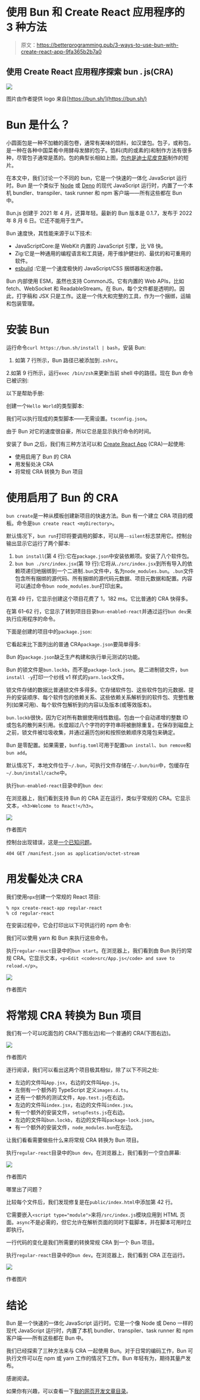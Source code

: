 # 使用 Bun 和 Create React 应用程序的 3 种方法

> 原文：<https://betterprogramming.pub/3-ways-to-use-bun-with-create-react-app-9fa365b2b7a0>

## 使用 Create React 应用程序探索 bun . js(CRA)

![](img/b5addafb3d5843ed88b1497cea77f507.png)

图片由作者提供 logo 来自[https://bun.sh/](https://bun.sh/)

# Bun 是什么？

小圆面包是一种不加糖的面包卷，通常有美味的馅料，如汉堡包。包子，或称包，是一种在各种中国菜肴中用酵母发酵的包子。馅料(肉的或素的)和制作方法有很多种，尽管包子通常是蒸的。包的典型长相如上图，[包也是迪士尼皮克斯](https://en.wikipedia.org/wiki/Bao_(film))制作的短片。

在本文中，我们讨论一个不同的 bun，它是一个快速的一体化 JavaScript 运行时。Bun 是一个类似于 [Node](/5-major-features-of-node-js-18-5f4a164cc9fc) 或 [Deno](/the-comprehensive-guide-to-deno-an-alternative-to-node-ea0db4fdec77) 的现代 JavaScript 运行时，内置了一个本机 bundler、transpiler、task runner 和 npm 客户端——所有这些都在 Bun 中。

Bun.js 创建于 2021 年 4 月，还算年轻。最新的 Bun 版本是 0.1.7，发布于 2022 年 8 月 6 日。它还不能用于生产。

Bun 速度快，其性能来源于以下技术:

*   JavaScriptCore:是 WebKit 内置的 JavaScript 引擎，比 V8 快。
*   Zig:它是一种通用的编程语言和工具链，用于维护健壮的、最优的和可重用的软件。
*   [esbuild](/bundle-up-a-javascript-project-using-esbuild-b2c824ba0d39) :它是一个速度极快的 JavaScript/CSS 捆绑器和迷你器。

Bun 内部使用 ESM，虽然也支持 CommonJS。它有内置的 Web APIs，比如 fetch、WebSocket 和 ReadableStream。在 Bun，每个文件都是透明的。因此，打字稿和 JSX 只是工作。这是一个伟大和完整的工具，作为一个捆绑，运输和包装管理。

# 安装 Bun

运行命令`curl https://bun.sh/install | bash`，安装 Bun:

1.  如第 7 行所示，Bun 路径已被添加到`.zshrc`。

2.如第 9 行所示，运行`exec /bin/zsh`来更新当前 shell 中的路径。现在 Bun 命令已被识别:

以下是帮助手册:

创建一个`Hello World`的类型脚本:

我们可以执行现成的类型脚本——无需设置。`tsconfig.json`。

由于 Bun 对它的速度很自豪，所以它总是显示执行命令的时间。

安装了 Bun 之后，我们有三种方法可以和 [Create React App](/an-in-depth-guide-for-create-react-app-5-cra-5-b94b03c233f2) (CRA)一起使用:

*   使用启用了 Bun 的 CRA
*   用发髻处决 CRA
*   将常规 CRA 转换为 Bun 项目

# 使用启用了 Bun 的 CRA

`bun create`是一种从模板创建新项目的快速方法。Bun 有一个建立 CRA 项目的模板。命令是`bun create react <myDirectory>`。

默认情况下，`bun run`打印将要调用的脚本，可以用`—-silent`标志禁用它。控制台输出显示它运行了两个脚本:

1.  `bun install`(第 4 行):它在`package.json`中安装依赖项。安装了八个软件包。
2.  `bun bun ./src/index.jsx`(第 19 行):它将从`./src/index.jsx`到所有导入的依赖项递归地捆绑到一个二进制`.bun`文件中，名为`node_modules.bun`。`.bun`文件包含所有捆绑的源代码、所有捆绑的源代码元数据、项目元数据和配置。内容可以通过命令`bun node_modules.bun`打印出来。

在第 49 行，它显示创建这个项目花费了 1，182 ms。它比普通的 CRA 快得多。

在第 61–62 行，它显示了转到项目目录`bun-enabled-react`并通过运行`bun dev`来执行应用程序的命令。

下面是创建的项目中的`package.json`:

它看起来比下面列出的普通 CRA`package.json`要简单得多:

Bun 的`package.json`缺乏生产构建和执行单元测试的功能。

Bun 的锁文件是`bun.lockb`，而不是`package-lock.json`。是二进制锁文件，`bun install -y`打印一个纱线 v1 样式的`yarn.lock`文件。

锁文件存储的数据比普通锁文件多得多。它存储软件包、这些软件包的元数据、提升的安装顺序、每个软件包的依赖关系、这些依赖关系解析到的软件包、完整性散列(如果可用)、每个软件包解析到的内容以及版本(或等效版本)。

`bun.lockb`很快，因为它对所有数据使用线性数组。包由一个自动递增的整数 ID 或包名的散列来引用。长度超过八个字符的字符串将被删除重复。在保存到磁盘上之前，锁文件被垃圾收集，并通过遍历包树和按照依赖顺序克隆包来确定。

Bun 是零配置。如果需要，`bunfig.toml`可用于配置`bun install`、`bun remove`和`bun add`。

默认情况下，本地文件位于`~/.bun`，可执行文件存储在`~/.bun/bin`中，包缓存在`~/.bun/install/cache`中。

执行`bun-enabled-react`目录中的`bun dev`:

在浏览器上，我们看到支持 Bun 的 CRA 正在运行，类似于常规的 CRA。它显示文本，`<h3>Welcome to React!</h3>`。

![](img/2e65ff6026883efa20fe7e6f046aef48.png)

作者图片

控制台出现错误，这是[一个已知问题](https://github.com/oven-sh/bun/issues/494)。

```
404 GET /manifest.json as application/octet-stream
```

# 用发髻处决 CRA

我们使用`npx`创建一个常规的 React 项目:

```
% npx create-react-app regular-react
% cd regular-react
```

在安装过程中，它会打印出以下可供运行的 npm 命令:

我们可以使用 yarn 和 Bun 来执行这些命令。

执行`regular-react`目录中的`bun start`。在浏览器上，我们看到由 Bun 执行的常规 CRA。它显示文本，`<p>Edit <code>src/App.js</code> and save to reload.</p>`。

![](img/5e2cd0064c142f985b9a6e594fc0a4a3.png)

作者图片

# 将常规 CRA 转换为 Bun 项目

我们有一个可以吃面包的 CRA(下图左边)和一个普通的 CRA(下图右边)。

![](img/9424789debc9cdc71b8b49084c06b63f.png)

作者图片

逐行阅读，我们可以看出这两个项目极其相似，除了以下不同之处:

*   左边的文件叫`App.jsx`，右边的文件叫`App.js`。
*   左侧有一个额外的 TypeScript 定义`images.d.ts`。
*   还有一个额外的测试文件，`App.test.js`在右边。
*   左边的文件叫`index.jsx`，右边的文件叫`index.jsx`。
*   有一个额外的安装文件，`setupTests.js`在右边。
*   左边的文件叫`bun.lockb`，右边的文件叫`package-lock.json`。
*   有一个额外的安装文件，`node_modules.bun`在左边。

让我们看看需要做些什么来将常规 CRA 转换为 Bun 项目。

执行`regular-react`目录中的`bun dev`。在浏览器上，我们看到一个空白屏幕:

![](img/374d6fab28f304f1e9934c3a82ab487f.png)

作者图片

哪里出了问题？

比较每个文件后，我们发现修复是在`public/index.html`中添加第 42 行。

它需要嵌入`<script type="module">`来将`/src/index.js`模块应用到 HTML 页面。`async`不是必需的，但它允许在解析页面的同时下载脚本，并在脚本可用时立即执行。

一行代码的变化是我们所需要的转换常规 CRA 到一个 Bun 项目。

执行`regular-react`目录中的`bun dev`。在浏览器上，我们看到 CRA 正在运行。

![](img/5e2cd0064c142f985b9a6e594fc0a4a3.png)

作者图片

# 结论

Bun 是一个快速的一体化 JavaScript 运行时。它是一个像 Node 或 Deno 一样的现代 JavaScript 运行时，内置了本机 bundler、transpiler、task runner 和 npm 客户端——所有这些都在 Bun 中。

我们已经探索了三种方法来与 CRA 一起使用 Bun。对于日常的编码工作，Bun 可执行文件可以在 npm 或 yarn 工作的情况下工作。Bun 年轻有为，期待其量产发布。

感谢阅读。

如果你有兴趣，可以查看一下[我的网页开发文章目录](https://jenniferfubook.medium.com/jennifer-fus-web-development-publications-1a887e4454af)。